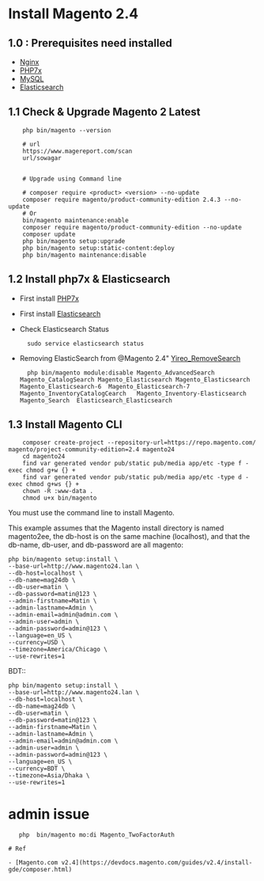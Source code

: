 

# Install Magento 2.4 

## 1.0 : Prerequisites need installed

- [Nginx](nginx.md)
- [PHP7x](PHP7x.md)  
- [MySQL](mysql.md) 
- [Elasticsearch](elasticsearch.md)

## 1.1 Check & Upgrade Magento 2 Latest

        php bin/magento --version
        
        # url
        https://www.magereport.com/scan
        url/sowagar
        
        
        # Upgrade using Command line    
        
        # composer require <product> <version> --no-update        
        composer require magento/product-community-edition 2.4.3 --no-update        
        # Or
        bin/magento maintenance:enable
        composer require magento/product-community-edition --no-update
        composer update        
        php bin/magento setup:upgrade
        php bin/magento setup:static-content:deploy
        php bin/magento maintenance:disable




## 1.2 Install php7x & Elasticsearch

- First install [PHP7x](PHP7x.md) 
- First install [Elasticsearch](elasticsearch.md)
- Check Elasticsearch Status

        sudo service elasticsearch status
 
- Removing ElasticSearch from @Magento 2.4" [Yireo_RemoveSearch](https://github.com/yireo/Yireo_RemoveSearch)
 
        
        php bin/magento module:disable Magento_AdvancedSearch Magento_CatalogSearch Magento_Elasticsearch Magento_Elasticsearch Magento_Elasticsearch-6  Magento_Elasticsearch-7 Magento_InventoryCatalogCearch   Magento_Inventory-Elasticsearch Magento_Search  Elasticsearch_Elasticsearch

 


## 1.3 Install Magento CLI


        composer create-project --repository-url=https://repo.magento.com/ magento/project-community-edition=2.4 magento24
        cd magento24
        find var generated vendor pub/static pub/media app/etc -type f -exec chmod g+w {} +
        find var generated vendor pub/static pub/media app/etc -type d -exec chmod g+ws {} +
        chown -R :www-data .
        chmod u+x bin/magento
        

You must use the command line to install Magento.

This example assumes that the Magento install directory is named magento2ee, the db-host is on the same machine (localhost), and that the db-name, db-user, and db-password are all magento:

    php bin/magento setup:install \
    --base-url=http://www.magento24.lan \
    --db-host=localhost \
    --db-name=mag24db \
    --db-user=matin \
    --db-password=matin@123 \
    --admin-firstname=Matin \
    --admin-lastname=Admin \
    --admin-email=admin@admin.com \
    --admin-user=admin \
    --admin-password=admin@123 \
    --language=en_US \
    --currency=USD \
    --timezone=America/Chicago \
    --use-rewrites=1
    
  BDT::
  
    php bin/magento setup:install \
    --base-url=http://www.magento24.lan \
    --db-host=localhost \
    --db-name=mag24db \
    --db-user=matin \
    --db-password=matin@123 \
    --admin-firstname=Matin \
    --admin-lastname=Admin \
    --admin-email=admin@admin.com \
    --admin-user=admin \
    --admin-password=admin@123 \
    --language=en_US \
    --currency=BDT \
    --timezone=Asia/Dhaka \
    --use-rewrites=1
    
   # admin issue 
   
       php  bin/magento mo:di Magento_TwoFactorAuth
    
    # Ref
    
    - [Magento.com v2.4](https://devdocs.magento.com/guides/v2.4/install-gde/composer.html)
    
    
